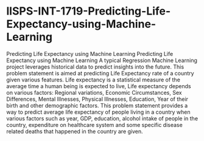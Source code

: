 # llSPS-INT-1719-Predicting-Life-Expectancy-using-Machine-Learning
Predicting Life Expectancy using Machine Learning
Predicting Life Expectancy using Machine Learning A typical Regression Machine Learning project leverages historical data to predict 
insights into the future. This problem statement is aimed at predicting Life Expectancy rate of a country given various features.
Life expectancy is a statistical measure of the average time a human being is expected to live, 
Life expectancy depends on various factors: Regional variations, Economic Circumstances, Sex Differences, Mental Illnesses, 
Physical Illnesses, Education, Year of their birth and other demographic factors. This problem statement provides a way to predict
average life expectancy of people living in a country when various factors such as year, GDP, education, alcohol intake of people
in the country, expenditure on healthcare system and some specific disease related deaths that happened in the country are given.
